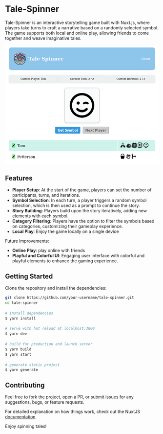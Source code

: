 # Tale-Spinner

Tale-Spinner is an interactive storytelling game built with Nuxt.js, where players take turns to craft a narrative based on a randomly selected symbol. The game supports both local and online play, allowing friends to come together and weave imaginative tales.

![](./screenshot.png)

## Features

- **Player Setup**: At the start of the game, players can set the number of participants, turns, and iterations.
- **Symbol Selection**: In each turn, a player triggers a random symbol selection, which is then used as a prompt to continue the story.
- **Story Building**: Players build upon the story iteratively, adding new elements with each symbol.
- **Category Filtering**: Players have the option to filter the symbols based on categories, customizing their gameplay experience.
- **Local Play**: Enjoy the game locally on a single device

Future Improvements:
- **Online Play**: play online with friends
- **Playful and Colorful UI**: Engaging user interface with colorful and playful elements to enhance the gaming experience.

## Getting Started

Clone the repository and install the dependencies:

```bash
git clone https://github.com/your-username/tale-spinner.git
cd tale-spinner

# install dependencies
$ yarn install

# serve with hot reload at localhost:3000
$ yarn dev

# build for production and launch server
$ yarn build
$ yarn start

# generate static project
$ yarn generate
```

## Contributing

Feel free to fork the project, open a PR, or submit issues for any suggestions, bugs, or feature requests.

For detailed explanation on how things work, check out the NuxtJS [documentation](https://nuxtjs.org).

Enjoy spinning tales!
